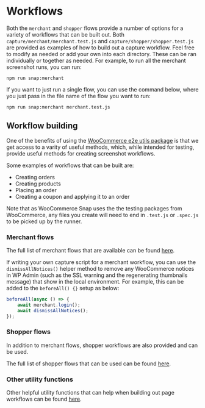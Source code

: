 # Workflows

Both the `merchant` and `shopper` flows provide a number of options for a variety of workflows that can be built out. Both `capture/merchant/merchant.test.js` and `capture/shopper/shopper.test.js` are provided as examples of how to build out a capture workflow. Feel free to modify as needed or add your own into each directory. These can be ran individually or together as needed. For example, to run all the merchant screenshot runs, you can run:

```
npm run snap:merchant
```

If you want to just run a single flow, you can use the command below, where you just pass in the file name of the flow you want to run:

```
npm run snap:merchant merchant.test.js
```

## Workflow building

One of the benefits of using the [WooCommerce e2e utils package](https://www.npmjs.com/package/@woocommerce/e2e-utils) is that we get access to a varity of useful methods, which, while intended for testing, provide useful methods for creating screenshot workflows.

Some examples of workflows that can be built are:

* Creating orders
* Creating products
* Placing an order
* Creating a coupon and applying it to an order

Note that as WooCommerce Snap uses the the testing packages from WooCommerce, any files you create will need to end in `.test.js` or `.spec.js` to be picked up by the runner.

### Merchant flows

The full list of merchant flows that are available can be found [here](https://github.com/woocommerce/woocommerce/tree/trunk/tests/e2e/utils#merchant-merchant).

If writing your own capture script for a merchant workflow, you can use the `dismissAllNotices()` helper method to remove any WooCommerce notices in WP Admin (such as the SSL warning and the regenerating thumbnails message) that show in the local environment. For example, this can be added to the `beforeAll() {}` setup as below:

```javascript
beforeAll(async () => {
    await merchant.login();
    await dismissAllNotices();
});
```

### Shopper flows

In addition to merchant flows, shopper workflows are also provided and can be used.

The full list of shopper flows that can be used can be found [here](https://github.com/woocommerce/woocommerce/tree/trunk/tests/e2e/utils#shopper-shopper).

### Other utility functions

Other helpful utility functions that can help when building out page workflows can be found [here](https://github.com/woocommerce/woocommerce/tree/trunk/tests/e2e/utils#page-utilities).
